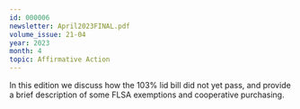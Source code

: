 ```yaml
---
id: 000006
newsletter: April2023FINAL.pdf
volume_issue: 21-04
year: 2023
month: 4
topic: Affirmative Action
---
```


In this edition we discuss how the 103% lid bill did not yet pass, and provide a brief description of some FLSA exemptions and cooperative purchasing.